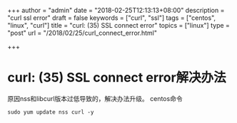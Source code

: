 +++
author = "admin"
date = "2018-02-25T12:13:13+08:00"
description = "curl ssl error"
draft = false
keywords = ["curl", "ssl"]
tags = ["centos", "linux", "curl"]
title = "curl: (35) SSL connect error"
topics = ["linux"]
type = "post"
url = "/2018/02/25/curl_connect_error.html"

+++

# curl: (35) SSL connect error解决办法

原因nss和libcurl版本过低导致的，解决办法升级。
centos命令

	sudo yum update nss curl -y

	